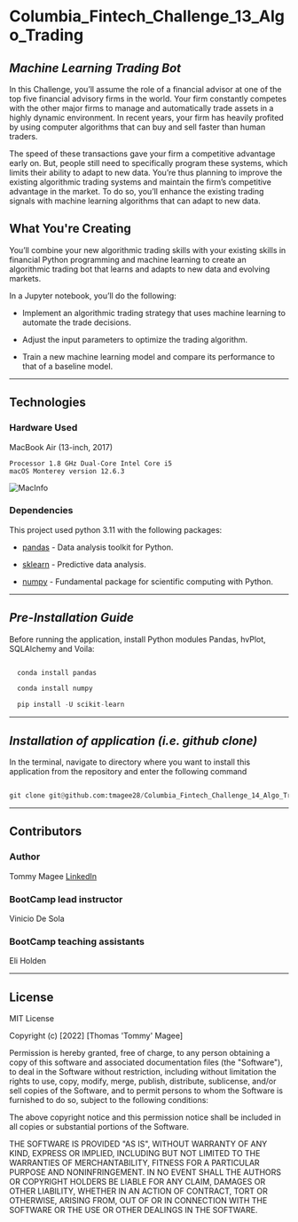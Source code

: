# Columbia_Fintech_Challenge_13_Algo_Trading
## *Machine Learning Trading Bot*

In this Challenge, you’ll assume the role of a financial advisor at one of the top five financial advisory firms in the world. Your firm constantly competes with the other major firms to manage and automatically trade assets in a highly dynamic environment. In recent years, your firm has heavily profited by using computer algorithms that can buy and sell faster than human traders.

The speed of these transactions gave your firm a competitive advantage early on. But, people still need to specifically program these systems, which limits their ability to adapt to new data. You’re thus planning to improve the existing algorithmic trading systems and maintain the firm’s competitive advantage in the market. To do so, you’ll enhance the existing trading signals with machine learning algorithms that can adapt to new data.

## What You're Creating

You’ll combine your new algorithmic trading skills with your existing skills in financial Python programming and machine learning to create an algorithmic trading bot that learns and adapts to new data and evolving markets.

In a Jupyter notebook, you’ll do the following:

* Implement an algorithmic trading strategy that uses machine learning to automate the trade decisions.

* Adjust the input parameters to optimize the trading algorithm.

* Train a new machine learning model and compare its performance to that of a baseline model.


---

## Technologies ##

### **Hardware Used**

MacBook Air (13-inch, 2017)

    Processor 1.8 GHz Dual-Core Intel Core i5
    macOS Monterey version 12.6.3

![MacInfo](Images/mac_information.png)

### **Dependencies**

This project used python 3.11 with the following packages:

* [pandas](https://github.com/pandas-dev/pandas) - Data analysis toolkit for Python.

* [sklearn](https://scikit-learn.org/stable/) - Predictive data analysis.

* [numpy](https://github.com/numpy/numpy) - Fundamental package for scientific computing with Python.

---
## *Pre-Installation Guide*

Before running the application, install Python modules Pandas, hvPlot, SQLAlchemy and Voila:

```python

  conda install pandas

  conda install numpy

  pip install -U scikit-learn

```

---
## *Installation of application (i.e. github clone)*

 In the terminal, navigate to directory where you want to install this application from the repository and enter the following command

```python

git clone git@github.com:tmagee28/Columbia_Fintech_Challenge_14_Algo_Trading.git

```

---


## **Contributors**

### **Author**

Tommy Magee
[LinkedIn](https://www.linkedin.com/in/thomas-magee-2009a72a/)



### **BootCamp lead instructor**

Vinicio De Sola

### **BootCamp teaching assistants**

Eli Holden

---

## License

MIT License

Copyright (c) [2022] [Thomas 'Tommy' Magee]

Permission is hereby granted, free of charge, to any person obtaining a copy
of this software and associated documentation files (the "Software"), to deal
in the Software without restriction, including without limitation the rights
to use, copy, modify, merge, publish, distribute, sublicense, and/or sell
copies of the Software, and to permit persons to whom the Software is
furnished to do so, subject to the following conditions:

The above copyright notice and this permission notice shall be included in all
copies or substantial portions of the Software.

THE SOFTWARE IS PROVIDED "AS IS", WITHOUT WARRANTY OF ANY KIND, EXPRESS OR
IMPLIED, INCLUDING BUT NOT LIMITED TO THE WARRANTIES OF MERCHANTABILITY,
FITNESS FOR A PARTICULAR PURPOSE AND NONINFRINGEMENT. IN NO EVENT SHALL THE
AUTHORS OR COPYRIGHT HOLDERS BE LIABLE FOR ANY CLAIM, DAMAGES OR OTHER
LIABILITY, WHETHER IN AN ACTION OF CONTRACT, TORT OR OTHERWISE, ARISING FROM,
OUT OF OR IN CONNECTION WITH THE SOFTWARE OR THE USE OR OTHER DEALINGS IN THE
SOFTWARE.

